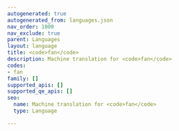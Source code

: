 ```yaml
---
autogenerated: true
autogenerated_from: languages.json
nav_order: 1000
nav_exclude: true
parent: Languages
layout: language
title: <code>fan</code>
description: Machine translation for <code>fan</code>
codes:
- fan
family: []
supported_apis: []
supported_qe_apis: []
seo:
  name: Machine translation for <code>fan</code>
  type: Language

---
```


